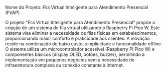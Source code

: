 Nome do Projeto: Fila Virtual Inteligente para Atendimento Presencial (FVAP) 

O projeto "Fila Virtual Inteligente para Atendimento Presencial" propõe a criação de um sistema de fila virtual utilizando o Raspberry Pi Pico W. Este sistema visa eliminar a necessidade de filas físicas em estabelecimentos, proporcionando maior conforto e praticidade aos clientes.
A inovação reside na combinação de baixo custo, simplicidade e funcionalidade offline. O sistema utiliza um microcontrolador acessível (Raspberry Pi Pico W) e componentes básicos (display OLED, botões, buzzer), permitindo a implementação em pequenos negócios sem a necessidade de infraestrutura complexa ou conexão constante à internet.


